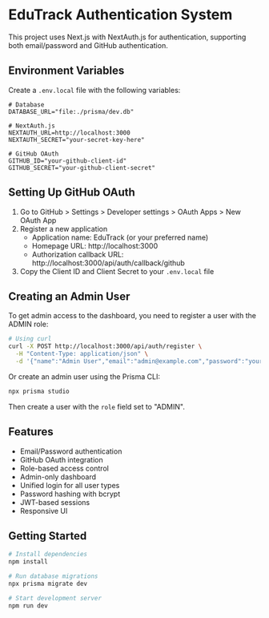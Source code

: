 # EduTrack Authentication System

This project uses Next.js with NextAuth.js for authentication, supporting both email/password and GitHub authentication.

## Environment Variables

Create a `.env.local` file with the following variables:

```env
# Database
DATABASE_URL="file:./prisma/dev.db"

# NextAuth.js
NEXTAUTH_URL=http://localhost:3000
NEXTAUTH_SECRET="your-secret-key-here"

# GitHub OAuth
GITHUB_ID="your-github-client-id"
GITHUB_SECRET="your-github-client-secret"
```

## Setting Up GitHub OAuth

1. Go to GitHub > Settings > Developer settings > OAuth Apps > New OAuth App
2. Register a new application
   - Application name: EduTrack (or your preferred name)
   - Homepage URL: http://localhost:3000
   - Authorization callback URL: http://localhost:3000/api/auth/callback/github
3. Copy the Client ID and Client Secret to your `.env.local` file

## Creating an Admin User

To get admin access to the dashboard, you need to register a user with the ADMIN role:

```bash
# Using curl
curl -X POST http://localhost:3000/api/auth/register \
  -H "Content-Type: application/json" \
  -d '{"name":"Admin User","email":"admin@example.com","password":"your-secure-password","role":"ADMIN"}'
```

Or create an admin user using the Prisma CLI:

```bash
npx prisma studio
```

Then create a user with the `role` field set to "ADMIN".

## Features

- Email/Password authentication
- GitHub OAuth integration
- Role-based access control
- Admin-only dashboard
- Unified login for all user types
- Password hashing with bcrypt
- JWT-based sessions
- Responsive UI

## Getting Started

```bash
# Install dependencies
npm install

# Run database migrations
npx prisma migrate dev

# Start development server
npm run dev
``` 